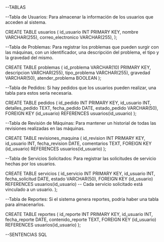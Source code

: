 --TABLAS

--Tabla de Usuarios: Para almacenar la información de los usuarios que acceden al sistema.

CREATE TABLE usuarios (
    id_usuario INT PRIMARY KEY,
    nombre VARCHAR(255),
    correo_electronico VARCHAR(255),
);


--Tabla de Problemas: Para registrar los problemas que pueden surgir con las máquinas, con un identificador, una descripción del problema, el tipo y la gravedad del mismo.

CREATE TABLE problemas (
    id_problema VARCHAR(10) PRIMARY KEY,
    descripcion VARCHAR(255),
    tipo_problema VARCHAR(255),
    gravedad VARCHAR(50),
    atender_problema BOOLEAN
);

--Tabla de Pedidos: Si hay pedidos que los usuarios pueden realizar, una tabla para estos sería necesaria.

CREATE TABLE pedidos (
    id_pedido INT PRIMARY KEY,
    id_usuario INT,
    detalles_pedido TEXT,
    fecha_pedido DATE,
    estado_pedido VARCHAR(50),
    FOREIGN KEY (id_usuario) REFERENCES usuarios(id_usuario)
);


--Tabla de Revisión de Máquinas: Para mantener un historial de todas las revisiones realizadas en las máquinas.

CREATE TABLE revisiones_maquina (
    id_revision INT PRIMARY KEY,
    id_usuario INT,
    fecha_revision DATE,
    comentarios TEXT,
    FOREIGN KEY (id_usuario) REFERENCES usuarios(id_usuario)
);

--Tabla de Servicios Solicitados: Para registrar las solicitudes de servicio hechas por los usuarios.

CREATE TABLE servicios (
    id_servicio INT PRIMARY KEY,
    id_usuario INT,
    fecha_solicitud DATE,
    estado VARCHAR(50),
    FOREIGN KEY (id_usuario) REFERENCES usuarios(id_usuario)
    -- Cada servicio solicitado está vinculado a un usuario.
);


--Tabla de Reportes: Si el sistema genera reportes, podría haber una tabla para almacenarlos.

CREATE TABLE reportes (
    id_reporte INT PRIMARY KEY,
    id_usuario INT,
    fecha_reporte DATE,
    contenido_reporte TEXT,
    FOREIGN KEY (id_usuario) REFERENCES usuarios(id_usuario)
);




--SENTENCIAS SQL
